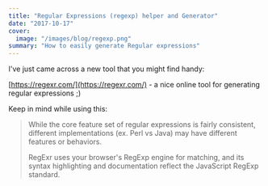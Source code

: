 ```yaml
---
title: "Regular Expressions (regexp) helper and Generator"
date: "2017-10-17"
cover:
  image: "/images/blog/regexp.png"
summary: "How to easily generate Regular expressions"
---
```


I've just came across a new tool that you might find handy:

[https://regexr.com/](https://regexr.com/) - a nice online tool for generating regular expressions ;)

Keep in mind while using this:

> While the core feature set of regular expressions is fairly consistent, different implementations (ex. Perl vs Java) may have different features or behaviors.
>
> RegExr uses your browser's RegExp engine for matching, and its syntax highlighting and documentation reflect the JavaScript RegExp standard.
